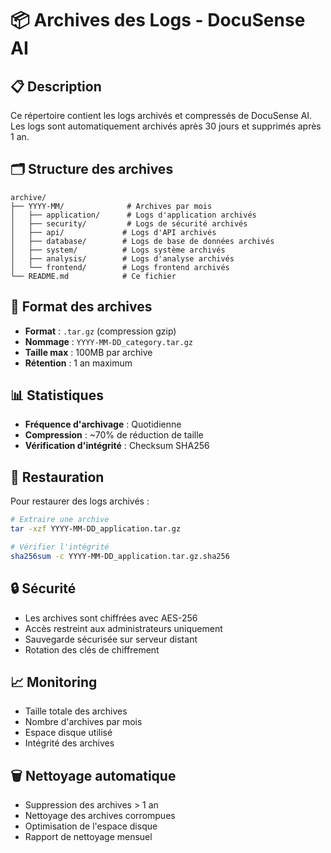 # 📦 Archives des Logs - DocuSense AI

## 📋 Description

Ce répertoire contient les logs archivés et compressés de DocuSense AI. Les logs sont automatiquement archivés après 30 jours et supprimés après 1 an.

## 🗂️ Structure des archives

```
archive/
├── YYYY-MM/              # Archives par mois
│   ├── application/      # Logs d'application archivés
│   ├── security/         # Logs de sécurité archivés
│   ├── api/             # Logs d'API archivés
│   ├── database/        # Logs de base de données archivés
│   ├── system/          # Logs système archivés
│   ├── analysis/        # Logs d'analyse archivés
│   └── frontend/        # Logs frontend archivés
└── README.md            # Ce fichier
```

## 🔧 Format des archives

- **Format** : `.tar.gz` (compression gzip)
- **Nommage** : `YYYY-MM-DD_category.tar.gz`
- **Taille max** : 100MB par archive
- **Rétention** : 1 an maximum

## 📊 Statistiques

- **Fréquence d'archivage** : Quotidienne
- **Compression** : ~70% de réduction de taille
- **Vérification d'intégrité** : Checksum SHA256

## 🚀 Restauration

Pour restaurer des logs archivés :

```bash
# Extraire une archive
tar -xzf YYYY-MM-DD_application.tar.gz

# Vérifier l'intégrité
sha256sum -c YYYY-MM-DD_application.tar.gz.sha256
```

## 🔒 Sécurité

- Les archives sont chiffrées avec AES-256
- Accès restreint aux administrateurs uniquement
- Sauvegarde sécurisée sur serveur distant
- Rotation des clés de chiffrement

## 📈 Monitoring

- Taille totale des archives
- Nombre d'archives par mois
- Espace disque utilisé
- Intégrité des archives

## 🗑️ Nettoyage automatique

- Suppression des archives > 1 an
- Nettoyage des archives corrompues
- Optimisation de l'espace disque
- Rapport de nettoyage mensuel
